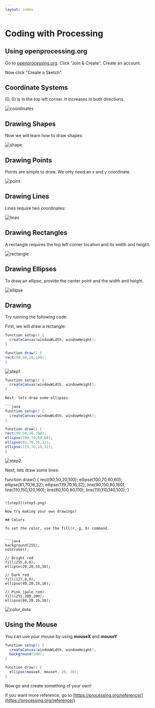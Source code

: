 ```yaml
---
layout: index
---
```


# Coding with Processing

## Using openprocessing.org

Go to [openprocessing.org](openprocessing.org). Click "Join & Create". Create an account.  

Now click "Create a Sketch".

## Coordinate Systems  

(0, 0) is in the top left corner. It increases in both directions.

![coordinates](images/proc_images/coordinates.png)

## Drawing Shapes  

Now we will learn how to draw shapes:  

![shape](images/proc_images/shapes.png)

## Drawing Points  

Points are simple to draw. We only need an x and y coordinate.

![point](images/proc_images/point.png)

## Drawing Lines  
Lines require two coordinates:  

![lines](images/proc_images/lines.png)  

## Drawing Rectangles  

A rectangle requires the top left corner location and its width and height.

![rectangle](images/proc_images/rectangle.png)

## Drawing Ellipses  

To draw an ellipse, provide the center point and the width and height.

![ellipse](images/proc_images/ellipse.png)

## Drawing 

Try running the following code: 

First, we will draw a rectangle:  

```java
function setup() {
  createCanvas(windowWidth, windowHeight);
} 

function draw() {
rect(90,50,20,100);
}
```  

![step1](step1.png)

```java
function setup() {
  createCanvas(windowWidth, windowHeight);
} 

Next, lets draw some ellipses:  

```java
function setup() {
  createCanvas(windowWidth, windowHeight);
} 

function draw() {
rect(90,50,20,100);
ellipse(100,70,60,60);
ellipse(81,70,16,32); 
ellipse(119,70,16,32); 
}
```

![step2](step2.png)

Next, lets draw some lines:  

function draw() {
rect(90,50,20,100);
ellipse(100,70,60,60);
ellipse(81,70,16,32); 
ellipse(119,70,16,32); 
line(90,150,80,160);
line(110,150,120,160);
line(60,100,90,110);
line(110,110,140,100);
}
```

![step3](step3.png)

Now try making your own drawings!

## Colors  

To set the color, use the fill(r, g, b) command.


```java
background(255);  
noStroke(); 

// Bright red
fill(255,0,0);
ellipse(20,20,16,16);

// Dark red
fill(127,0,0);
ellipse(40,20,16,16);

// Pink (pale red)
fill(255,200,200);
ellipse(60,20,16,16);
```

![color_dots](color_dots.jpg)  

## Using the Mouse

You can use your mouse by using **mouseX** and **mouseY**

```java
function setup() {
  createCanvas(windowWidth, windowHeight); 
  background(100);
} 

function draw() {
  ellipse(mouseX, mouseY, 20, 20);
}
```

Now go and create something of your own!

If you want more reference, go to [https://processing.org/reference/](https://processing.org/reference/)


